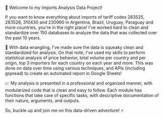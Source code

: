 👋 Welcome to my Imports Analysis Data Project!

If you want to know everything about imports of tariff codes 283525, 283526, 310430 and 230990 in Argentina, Brazil, Uruguay, Paraguay and more countries, you're in the right place! I've worked hard to clean and standardize over 150 databases to analyze the data that was collected over the past 10 years.

🧹 With data wrangling, I've made sure the data is squeaky clean and standardized for analysis. On that note, I've used my skills to perform statistical analysis of price behavior, total volume per country and per origin, top 3 importers for each country on each year and more. This was done on data over time using various techniques, and APIs (including gspread) to create an automated report in Google Sheets!

📈 My analysis is presented in a professional and organized manner, with modularized code that is clean and easy to follow. Each module has functions that take care of specific tasks, with descriptive documentation of their nature, arguments, and outputs.

So, buckle up and join me on this data-driven adventure! ⚡️
